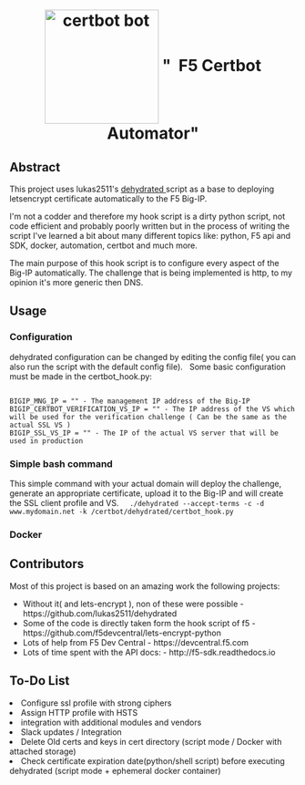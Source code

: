 <h1> <div style="text-align:center"><a target="_blank" href="https://certbot.eff.org/">
<img src="https://certbot.eff.org/images/certbot-logo-1A.svg" alt="certbot bot" width="200px" height="200px" align="center" style="max-width:100%;"></a>
"&nbsp;&nbsp;F5 Certbot Automator"</div>
</h1>
<h2> Abstract </h2>
<p>
This project uses lukas2511's <a target="_blank" href="https://github.com/lukas2511/dehydrated"> dehydrated </a> script
as a base to deploying letsencrypt certificate automatically to the F5 Big-IP.

I'm not a codder and therefore my hook script is a dirty python script, not code efficient and probably poorly written but in the process of writing the script I've learned a bit about many different topics like: python, F5 api and SDK, docker, automation, certbot and much more.

The main purpose of this hook script is to configure every aspect of the Big-IP automatically.
The challenge that is being implemented is http, to my opinion it's more generic then DNS.
</p>

<h2>Usage</h2>
<h3>Configuration</h3>
<p> dehydrated configuration can be changed by editing the config file( you can also run the script with the default config file). &nbsp;
Some basic configuration must be made in the certbot_hook.py:
</p>
<code>
BIGIP_MNG_IP = "" - The management IP address of the Big-IP &nbsp;&nbsp;
BIGIP_CERTBOT_VERIFICATION_VS_IP = "" - The IP address of the VS which will be used for the verification challenge ( Can be the same as the actual SSL VS ) &nbsp;
BIGIP_SSL_VS_IP = "" - The IP of the actual VS server that will be used in production
</code>

<h3>Simple bash command</h3>
This simple command with your actual domain will deploy the challenge, generate an appropriate certificate, upload it to the Big-IP and will create the SSL client profile and VS. &nbsp;
<code> ./dehydrated --accept-terms -c -d www.mydomain.net -k /certbot/dehydrated/certbot_hook.py
</code>
<h3>Docker</h3>
<h2>Contributors</h2>

<p> Most of this project is based on an amazing work the following projects: </p>

<ul>
<li>Without it( and lets-encrypt ), non of these were possible - https://github.com/lukas2511/dehydrated</li>
<li>Some of the code is directly taken form the hook script of f5 - https://github.com/f5devcentral/lets-encrypt-python </li>
<li>Lots of help from F5 Dev Central - https://devcentral.f5.com</li>
<li>Lots of time spent with the API docs: - http://f5-sdk.readthedocs.io</li>
</ul>
<h2>To-Do List</h2>
<li>Configure ssl profile with strong ciphers</li>
<li>Assign HTTP profile with HSTS </li>
<li>integration with additional modules and vendors</li>
<li>Slack updates / Integration </li>
<li>Delete Old certs and keys in cert directory (script mode / Docker with attached storage)</li>
<li>Check certificate expiration date(python/shell script) before executing dehydrated (script mode + ephemeral docker container) </li>
